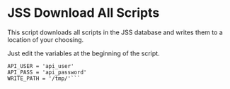 # JSS Download All Scripts

This script downloads all scripts in the JSS database and writes them to a location of your choosing.

Just edit the variables at the beginning of the script.

```JSS_URL = 'https://jss.mycompany.com:8443'
API_USER = 'api_user'
API_PASS = 'api_password'
WRITE_PATH = '/tmp/'```
